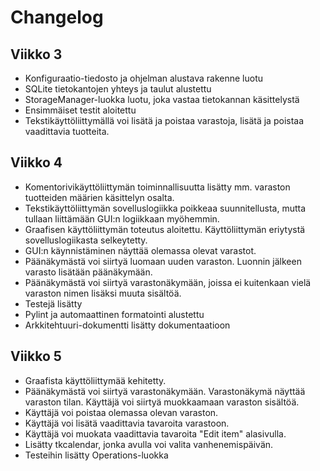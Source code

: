 # Changelog

## Viikko 3

- Konfiguraatio-tiedosto ja ohjelman alustava rakenne luotu
- SQLite tietokantojen yhteys ja taulut alustettu
- StorageManager-luokka luotu, joka vastaa tietokannan käsittelystä
- Ensimmäiset testit aloitettu
- Tekstikäyttöliittymällä voi lisätä ja poistaa varastoja, lisätä ja poistaa vaadittavia tuotteita.

## Viikko 4

- Komentorivikäyttöliittymän toiminnallisuutta lisätty mm. varaston tuotteiden määrien käsittelyn osalta.
- Tekstikäyttöliittymän sovelluslogiikka poikkeaa suunnitellusta, mutta tullaan liittämään GUI:n logiikkaan myöhemmin.
- Graafisen käyttöliittymän toteutus aloitettu. Käyttöliittymän eriytystä sovelluslogiikasta selkeytetty.
- GUI:n käynnistäminen näyttää olemassa olevat varastot. 
- Päänäkymästä voi siirtyä luomaan uuden varaston. Luonnin jälkeen varasto lisätään päänäkymään.
- Päänäkymästä voi siirtyä varastonäkymään, joissa ei kuitenkaan vielä varaston nimen lisäksi muuta sisältöä.
- Testejä lisätty
- Pylint ja automaattinen formatointi alustettu
- Arkkitehtuuri-dokumentti lisätty dokumentaatioon

## Viikko 5

- Graafista käyttöliittymää kehitetty. 
- Päänäkymästä voi siirtyä varastonäkymään. Varastonäkymä näyttää varaston tilan. Käyttäjä voi siirtyä muokkaamaan varaston sisältöä.
- Käyttäjä voi poistaa olemassa olevan varaston.
- Käyttäjä voi lisätä vaadittavia tavaroita varastoon.
- Käyttäjä voi muokata vaadittavia tavaroita "Edit item" alasivulla.
- Lisätty tkcalendar, jonka avulla voi valita vanhenemispäivän.
- Testeihin lisätty Operations-luokka